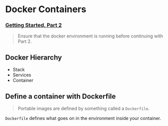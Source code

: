 # Docker Containers

### [Getting Started, Part 2](https://docs.docker.com/get-started/part2/)

> Ensure that the docker environment is running before continuing with Part 2.

## Docker Hierarchy

- Stack
- Services
- Container

## Define a container with Dockerfile

> Portable images are defined by something called a `Dockerfile`.

`Dockerfile` defines what goes on in the environment inside your container. 
